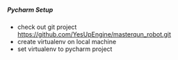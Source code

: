 <h5>Pycharm Setup</h5>

- check out git project https://github.com/YesUpEngine/masterqun_robot.git
- create virtualenv on local machine
- set virtualenv to pycharm project

